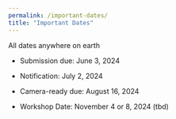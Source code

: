 ```yaml
---
permalink: /important-dates/
title: "Important Dates"
---
```


All dates anywhere on earth

* Submission due: June 3, 2024
* Notification: July 2, 2024
* Camera-ready due: August 16, 2024

* Workshop Date: November 4 or 8, 2024 (tbd)
